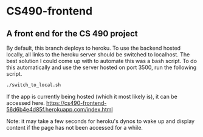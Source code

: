 # CS490-frontend
## A front end for the CS 490 project

By default, this branch deploys to heroku. To use the backend hosted locally, all links to the heroku server should be switched to localhost. The best solution I could come up with to automate this was a bash script. To do this automatically and use the server hosted on port 3500, run the following script.
```bash
./switch_to_local.sh 
```

If the app is currently being hosted (which it most likely is), it can be accessed here. https://cs490-frontend-56d6b4e4d85f.herokuapp.com/index.html

Note: it may take a few seconds for heroku's dynos to wake up and display content if the page has not been accessed for a while.